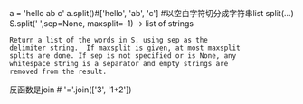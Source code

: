 a = 'hello ab   c'
a.split()#['hello', 'ab', 'c']
#以空白字符切分成字符串list
split(...)
    S.split(' ',sep=None, maxsplit=-1) -> list of strings
    
    Return a list of the words in S, using sep as the
    delimiter string.  If maxsplit is given, at most maxsplit
    splits are done. If sep is not specified or is None, any
    whitespace string is a separator and empty strings are
    removed from the result.


反函数是join # '='.join(['3', '1+2'])
